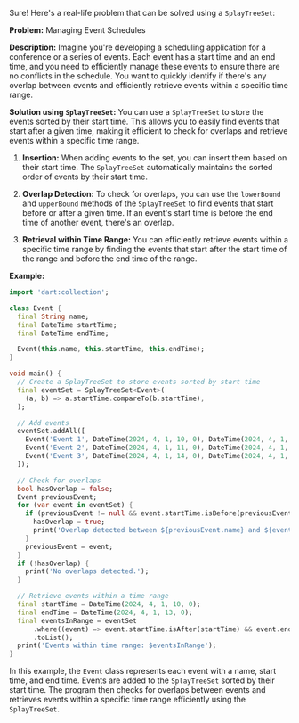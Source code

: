 Sure! Here's a real-life problem that can be solved using a `SplayTreeSet`:

**Problem:** Managing Event Schedules

**Description:**
Imagine you're developing a scheduling application for a conference or a series of events. Each event has a start time and an end time, and you need to efficiently manage these events to ensure there are no conflicts in the schedule. You want to quickly identify if there's any overlap between events and efficiently retrieve events within a specific time range.

**Solution using `SplayTreeSet`:**
You can use a `SplayTreeSet` to store the events sorted by their start time. This allows you to easily find events that start after a given time, making it efficient to check for overlaps and retrieve events within a specific time range.

1. **Insertion:** When adding events to the set, you can insert them based on their start time. The `SplayTreeSet` automatically maintains the sorted order of events by their start time.

2. **Overlap Detection:** To check for overlaps, you can use the `lowerBound` and `upperBound` methods of the `SplayTreeSet` to find events that start before or after a given time. If an event's start time is before the end time of another event, there's an overlap.

3. **Retrieval within Time Range:** You can efficiently retrieve events within a specific time range by finding the events that start after the start time of the range and before the end time of the range.

**Example:**
```dart
import 'dart:collection';

class Event {
  final String name;
  final DateTime startTime;
  final DateTime endTime;

  Event(this.name, this.startTime, this.endTime);
}

void main() {
  // Create a SplayTreeSet to store events sorted by start time
  final eventSet = SplayTreeSet<Event>(
    (a, b) => a.startTime.compareTo(b.startTime),
  );

  // Add events
  eventSet.addAll([
    Event('Event 1', DateTime(2024, 4, 1, 10, 0), DateTime(2024, 4, 1, 12, 0)),
    Event('Event 2', DateTime(2024, 4, 1, 11, 0), DateTime(2024, 4, 1, 13, 0)),
    Event('Event 3', DateTime(2024, 4, 1, 14, 0), DateTime(2024, 4, 1, 15, 0)),
  ]);

  // Check for overlaps
  bool hasOverlap = false;
  Event previousEvent;
  for (var event in eventSet) {
    if (previousEvent != null && event.startTime.isBefore(previousEvent.endTime)) {
      hasOverlap = true;
      print('Overlap detected between ${previousEvent.name} and ${event.name}');
    }
    previousEvent = event;
  }
  if (!hasOverlap) {
    print('No overlaps detected.');
  }

  // Retrieve events within a time range
  final startTime = DateTime(2024, 4, 1, 10, 0);
  final endTime = DateTime(2024, 4, 1, 13, 0);
  final eventsInRange = eventSet
      .where((event) => event.startTime.isAfter(startTime) && event.endTime.isBefore(endTime))
      .toList();
  print('Events within time range: $eventsInRange');
}
```

In this example, the `Event` class represents each event with a name, start time, and end time. Events are added to the `SplayTreeSet` sorted by their start time. The program then checks for overlaps between events and retrieves events within a specific time range efficiently using the `SplayTreeSet`.